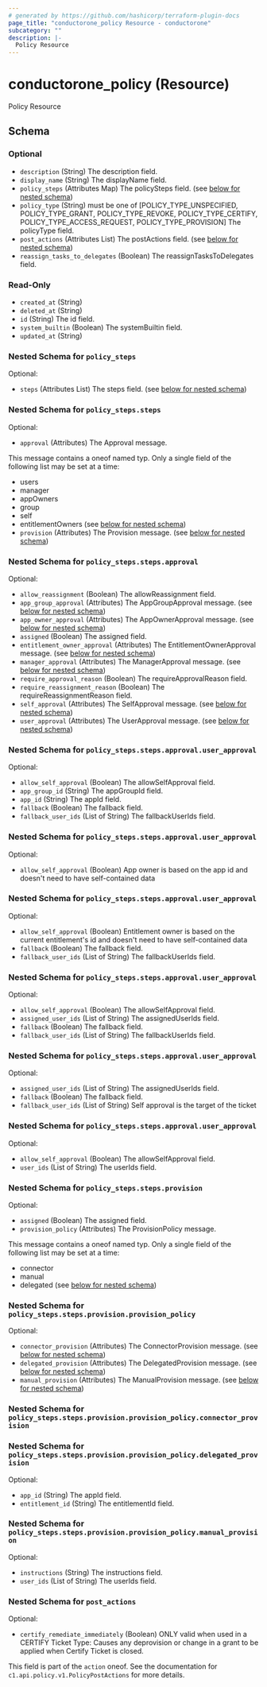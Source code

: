 ```yaml
---
# generated by https://github.com/hashicorp/terraform-plugin-docs
page_title: "conductorone_policy Resource - conductorone"
subcategory: ""
description: |-
  Policy Resource
---
```


# conductorone_policy (Resource)

Policy Resource



<!-- schema generated by tfplugindocs -->
## Schema

### Optional

- `description` (String) The description field.
- `display_name` (String) The displayName field.
- `policy_steps` (Attributes Map) The policySteps field. (see [below for nested schema](#nestedatt--policy_steps))
- `policy_type` (String) must be one of [POLICY_TYPE_UNSPECIFIED, POLICY_TYPE_GRANT, POLICY_TYPE_REVOKE, POLICY_TYPE_CERTIFY, POLICY_TYPE_ACCESS_REQUEST, POLICY_TYPE_PROVISION]
The policyType field.
- `post_actions` (Attributes List) The postActions field. (see [below for nested schema](#nestedatt--post_actions))
- `reassign_tasks_to_delegates` (Boolean) The reassignTasksToDelegates field.

### Read-Only

- `created_at` (String)
- `deleted_at` (String)
- `id` (String) The id field.
- `system_builtin` (Boolean) The systemBuiltin field.
- `updated_at` (String)

<a id="nestedatt--policy_steps"></a>
### Nested Schema for `policy_steps`

Optional:

- `steps` (Attributes List) The steps field. (see [below for nested schema](#nestedatt--policy_steps--steps))

<a id="nestedatt--policy_steps--steps"></a>
### Nested Schema for `policy_steps.steps`

Optional:

- `approval` (Attributes) The Approval message.

This message contains a oneof named typ. Only a single field of the following list may be set at a time:
  - users
  - manager
  - appOwners
  - group
  - self
  - entitlementOwners (see [below for nested schema](#nestedatt--policy_steps--steps--approval))
- `provision` (Attributes) The Provision message. (see [below for nested schema](#nestedatt--policy_steps--steps--provision))

<a id="nestedatt--policy_steps--steps--approval"></a>
### Nested Schema for `policy_steps.steps.approval`

Optional:

- `allow_reassignment` (Boolean) The allowReassignment field.
- `app_group_approval` (Attributes) The AppGroupApproval message. (see [below for nested schema](#nestedatt--policy_steps--steps--approval--app_group_approval))
- `app_owner_approval` (Attributes) The AppOwnerApproval message. (see [below for nested schema](#nestedatt--policy_steps--steps--approval--app_owner_approval))
- `assigned` (Boolean) The assigned field.
- `entitlement_owner_approval` (Attributes) The EntitlementOwnerApproval message. (see [below for nested schema](#nestedatt--policy_steps--steps--approval--entitlement_owner_approval))
- `manager_approval` (Attributes) The ManagerApproval message. (see [below for nested schema](#nestedatt--policy_steps--steps--approval--manager_approval))
- `require_approval_reason` (Boolean) The requireApprovalReason field.
- `require_reassignment_reason` (Boolean) The requireReassignmentReason field.
- `self_approval` (Attributes) The SelfApproval message. (see [below for nested schema](#nestedatt--policy_steps--steps--approval--self_approval))
- `user_approval` (Attributes) The UserApproval message. (see [below for nested schema](#nestedatt--policy_steps--steps--approval--user_approval))

<a id="nestedatt--policy_steps--steps--approval--app_group_approval"></a>
### Nested Schema for `policy_steps.steps.approval.user_approval`

Optional:

- `allow_self_approval` (Boolean) The allowSelfApproval field.
- `app_group_id` (String) The appGroupId field.
- `app_id` (String) The appId field.
- `fallback` (Boolean) The fallback field.
- `fallback_user_ids` (List of String) The fallbackUserIds field.


<a id="nestedatt--policy_steps--steps--approval--app_owner_approval"></a>
### Nested Schema for `policy_steps.steps.approval.user_approval`

Optional:

- `allow_self_approval` (Boolean) App owner is based on the app id and doesn't need to have self-contained data


<a id="nestedatt--policy_steps--steps--approval--entitlement_owner_approval"></a>
### Nested Schema for `policy_steps.steps.approval.user_approval`

Optional:

- `allow_self_approval` (Boolean) Entitlement owner is based on the current entitlement's id and doesn't need to have self-contained data
- `fallback` (Boolean) The fallback field.
- `fallback_user_ids` (List of String) The fallbackUserIds field.


<a id="nestedatt--policy_steps--steps--approval--manager_approval"></a>
### Nested Schema for `policy_steps.steps.approval.user_approval`

Optional:

- `allow_self_approval` (Boolean) The allowSelfApproval field.
- `assigned_user_ids` (List of String) The assignedUserIds field.
- `fallback` (Boolean) The fallback field.
- `fallback_user_ids` (List of String) The fallbackUserIds field.


<a id="nestedatt--policy_steps--steps--approval--self_approval"></a>
### Nested Schema for `policy_steps.steps.approval.user_approval`

Optional:

- `assigned_user_ids` (List of String) The assignedUserIds field.
- `fallback` (Boolean) The fallback field.
- `fallback_user_ids` (List of String) Self approval is the target of the ticket


<a id="nestedatt--policy_steps--steps--approval--user_approval"></a>
### Nested Schema for `policy_steps.steps.approval.user_approval`

Optional:

- `allow_self_approval` (Boolean) The allowSelfApproval field.
- `user_ids` (List of String) The userIds field.



<a id="nestedatt--policy_steps--steps--provision"></a>
### Nested Schema for `policy_steps.steps.provision`

Optional:

- `assigned` (Boolean) The assigned field.
- `provision_policy` (Attributes) The ProvisionPolicy message.

This message contains a oneof named typ. Only a single field of the following list may be set at a time:
  - connector
  - manual
  - delegated (see [below for nested schema](#nestedatt--policy_steps--steps--provision--provision_policy))

<a id="nestedatt--policy_steps--steps--provision--provision_policy"></a>
### Nested Schema for `policy_steps.steps.provision.provision_policy`

Optional:

- `connector_provision` (Attributes) The ConnectorProvision message. (see [below for nested schema](#nestedatt--policy_steps--steps--provision--provision_policy--connector_provision))
- `delegated_provision` (Attributes) The DelegatedProvision message. (see [below for nested schema](#nestedatt--policy_steps--steps--provision--provision_policy--delegated_provision))
- `manual_provision` (Attributes) The ManualProvision message. (see [below for nested schema](#nestedatt--policy_steps--steps--provision--provision_policy--manual_provision))

<a id="nestedatt--policy_steps--steps--provision--provision_policy--connector_provision"></a>
### Nested Schema for `policy_steps.steps.provision.provision_policy.connector_provision`


<a id="nestedatt--policy_steps--steps--provision--provision_policy--delegated_provision"></a>
### Nested Schema for `policy_steps.steps.provision.provision_policy.delegated_provision`

Optional:

- `app_id` (String) The appId field.
- `entitlement_id` (String) The entitlementId field.


<a id="nestedatt--policy_steps--steps--provision--provision_policy--manual_provision"></a>
### Nested Schema for `policy_steps.steps.provision.provision_policy.manual_provision`

Optional:

- `instructions` (String) The instructions field.
- `user_ids` (List of String) The userIds field.






<a id="nestedatt--post_actions"></a>
### Nested Schema for `post_actions`

Optional:

- `certify_remediate_immediately` (Boolean) ONLY valid when used in a CERTIFY Ticket Type:
 Causes any deprovision or change in a grant to be applied when Certify Ticket is closed.

This field is part of the `action` oneof.
See the documentation for `c1.api.policy.v1.PolicyPostActions` for more details.
